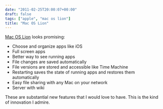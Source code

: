 ```yaml
---
date: "2011-02-25T20:00:07+00:00"
draft: false
tags: ["apple", "mac os lion"]
title: "Mac OS Lion"
---
```

[Mac OS Lion](http://www.apple.com/macosx/lion/) looks promising:

  * Choose and organize apps like iOS
  * Full screen apps
  * Better way to see running apps
  * File changes are saved automatically
  * File versions are stored and accessible like Time Machine
  * Restarting saves the state of running apps and restores them automatically
  * Easy file sharing with any Mac on your network
  * Server with wiki



These are substantial new features that I would love to have. This is the kind of innovation I admire.
